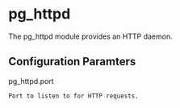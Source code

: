 # pg_httpd

The pg_httpd module provides an HTTP daemon.

## Configuration Paramters

pg_httpd.port

    Port to listen to for HTTP requests.

